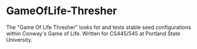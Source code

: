 # GameOfLife-Thresher
The "Game Of Life Thresher" looks for and tests stable seed configurations within Conway's Game of Life. Written for CS445/545 at Portland State University.
